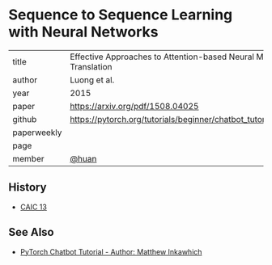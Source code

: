 # Sequence to Sequence Learning with Neural Networks

|  |  |
| :--- | :--- |
| title | Effective Approaches to Attention-based Neural Machine Translation |
| author | Luong et al. |
| year | 2015 |
| paper | <https://arxiv.org/pdf/1508.04025> |
| github | <https://pytorch.org/tutorials/beginner/chatbot_tutorial.html#decoder> |
| paperweekly |  |
| page |  |
| member | [@huan](https://github.com/zixia) |

## History

- [CAIC 13](https://github.com/BUPT/awesome-chatbot/issues/32)

## See Also

- [PyTorch Chatbot Tutorial - Author: Matthew Inkawhich](https://pytorch.org/tutorials/beginner/chatbot_tutorial.html#decoder)

